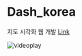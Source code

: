 # Dash_korea
지도 시각화 웹 개발 [Link](https://www.youtube.com/watch?v=aTrUG4gFZr8)

![videoplay](https://media.giphy.com/media/I9f4EclwLKREVBlO1r/giphy.gif)
